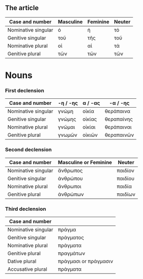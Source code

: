 
## The article

|  Case and number | Masculine | Feminine | Neuter |
| --- | --- | --- | --- |
| Nominative singular | ὁ | ἡ | τό | 
| Genitive singular | τοῦ | τῆς | τοῦ | 
| Nominative plural | οἱ | αἱ | τά |
| Genitive plural | τῶν | τῶν | τῶν |

# Nouns

### First declension


| Case and number |  -η / -ης  | α / -ας | -α / -ης |  
| --- | --- | --- | --- |
| Nominative singular | γνώμη |οἰκία | θεράπαινα | 
| Genitive singular | γνώμης | οἰκίας  | θεραπαίνης  | 
| Nominative plural | γνῶμαι | οἰκίαι | θεράπαιναι | 
| Genitive plural | γνωμῶν  | οἰκιῶν | θεραπαινῶν | 



### Second declension

| Case and number | Masculine  or Feminine| Neuter |  
| --- | --- | --- | 
| Nominative singular | ἄνθρωπος |παιδίον |
| Genitive singular | ἀνθρώπου | παιδίου  | 
| Nominative plural |ἄνθρωποι  |παιδία |
| Genitive plural | ἀνθρώπων |παιδίων |


### Third declension

| Case and number |   |  
| --- | --- |
| Nominative singular | πράγμα |
| Genitive singular | πράγματος  | 
| Nominative plural | πράγματα | 
| Genitive plural | πραγμάτων | 
| Dative plural | πράγμασι or πράγμασιν |
| Accusative plural | πράγματα | 